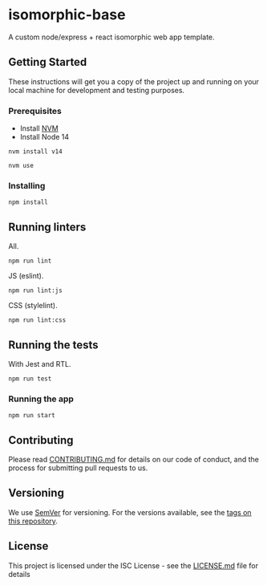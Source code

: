 # isomorphic-base

A custom node/express + react isomorphic web app template.

## Getting Started

These instructions will get you a copy of the project up and running on your local machine for development and testing purposes.

### Prerequisites

* Install [NVM](https://github.com/nvm-sh/nvm)
* Install Node 14

```
nvm install v14
```

```
nvm use
```

### Installing

```
npm install
```

## Running linters

All.

```
npm run lint
```

JS (eslint).

```
npm run lint:js
```

CSS (stylelint).

```
npm run lint:css
```

## Running the tests

With Jest and RTL.

```
npm run test
```

### Running the app

```
npm run start
```

## Contributing

Please read [CONTRIBUTING.md](https://github.com/joncarrillo/isomorphic-base/CONTRIBUTING.md) for details on our code of conduct, and the process for submitting pull requests to us.

## Versioning

We use [SemVer](http://semver.org/) for versioning. For the versions available, see the [tags on this repository](https://github.com/your/project/tags). 

## License

This project is licensed under the ISC License - see the [LICENSE.md](LICENSE.md) file for details
